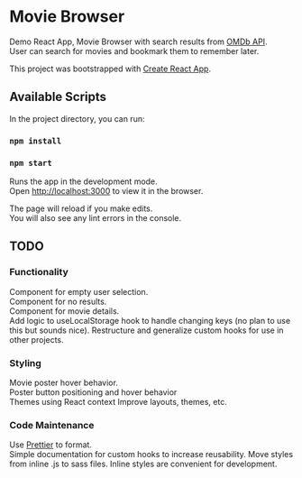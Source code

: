 # Movie Browser

Demo React App, Movie Browser with search results from [OMDb API](http://www.omdbapi.com/).<br />
User can search for movies and bookmark them to remember later.


This project was bootstrapped with [Create React App](https://github.com/facebook/create-react-app).

## Available Scripts

In the project directory, you can run:

### `npm install`
### `npm start`

Runs the app in the development mode.<br />
Open [http://localhost:3000](http://localhost:3000) to view it in the browser.<br />

The page will reload if you make edits.<br />
You will also see any lint errors in the console.

## TODO

### Functionality
Component for empty user selection.</br>
Component for no results.</br>
Component for movie details.</br>
Add logic to useLocalStorage hook to handle changing keys (no plan to use this but sounds nice).
Restructure and generalize custom hooks for use in other projects.


### Styling
Movie poster hover behavior.<br />
Poster button positioning and hover behavior<br />
Themes using React context
Improve layouts, themes, etc.

### Code Maintenance
Use [Prettier](https://prettier.io/) to format.<br />
Simple documentation for custom hooks to increase reusability.
Move styles from inline .js to sass files. Inline styles are convenient for development.